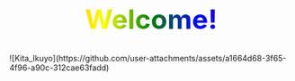 <h1 align="center" style="font-size: 48px; background: linear-gradient(90deg, red, orange, yellow, green, blue, indigo, violet); -webkit-background-clip: text; color: transparent;">
  Welcome!
</h1>
![Kita_Ikuyo](https://github.com/user-attachments/assets/a1664d68-3f65-4f96-a90c-312cae63fadd)


